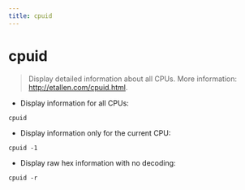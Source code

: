 ```yaml
---
title: cpuid
---
```

# cpuid

> Display detailed information about all CPUs.
> More information: <http://etallen.com/cpuid.html>.

- Display information for all CPUs:

`cpuid`

- Display information only for the current CPU:

`cpuid -1`

- Display raw hex information with no decoding:

`cpuid -r`
